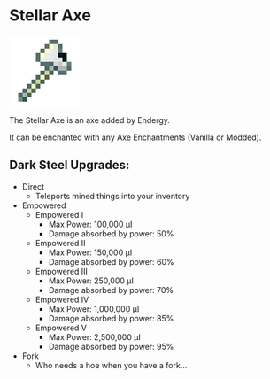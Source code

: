 # Stellar Axe
![](renders/stellar_alloy_axe.png)

The Stellar Axe is an axe added by Endergy.

It can be enchanted with any Axe Enchantments (Vanilla or Modded).

## Dark Steel Upgrades:

* Direct 
  - Teleports mined things into your inventory
* Empowered
  - Empowered I
    * Max Power: 100,000 µI
    * Damage absorbed by power: 50%
  - Empowered II
    * Max Power: 150,000 µI
    * Damage absorbed by power: 60%
  - Empowered III
    * Max Power: 250,000 µI
    * Damage absorbed by power: 70%
  - Empowered IV
    * Max Power: 1,000,000 µI
    * Damage absorbed by power: 85%
  - Empowered V
    * Max Power: 2,500,000 µI
    * Damage absorbed by power: 95%
* Fork
  - Who needs a hoe when you have a fork...


